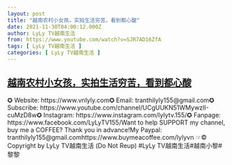 ```yaml
---
layout: post
title: "越南农村小女孩，实拍生活穷苦，看到都心酸"
date: 2021-11-30T04:00:12.000Z
author: LyLy TV越南生活
from: https://www.youtube.com/watch?v=SJR7AD16ZfA
tags: [ LyLy TV越南生活 ]
categories: [ LyLy TV越南生活 ]
---
```

<!--1638244812000-->
[越南农村小女孩，实拍生活穷苦，看到都心酸](https://www.youtube.com/watch?v=SJR7AD16ZfA)
------

<div>
✪ Website: https://www.vnlyly.com✪ Email: tranthilyly155@gmail.com✪ Subscribe: https://www.youtube.com/channel/UCgUUKN51WMywzlI-cuMzD8w✪ Instagram: https://www.instagram.com/lylytv.155/✪  Fanpage: https://www.facebook.com/LyLyTV155/Want to help SUPPORT my channel, buy me a COFFEE?  Thank you in advance!My Paypal: tranthilyly155@gmail.comhttps://www.buymeacoffee.com/lylyvn ☞© Copyright by LyLy TV越南生活 (Do Not Reup) #LyLy TV越南生活#越南小黎#黎黎
</div>
